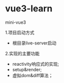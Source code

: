 # vue3-learn

mini-vue3

1.项目启动方式

* 根目录live-server启动

2.实现的主要功能

* reactivity响应式的实现;
* setup&render;
* 虚拟dom&diff算法；
